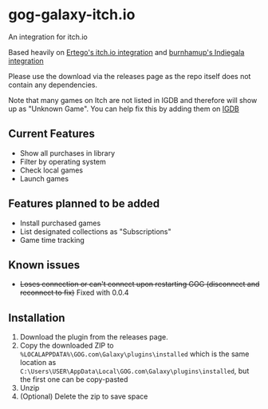 # gog-galaxy-itch.io

An integration for itch.io

Based heavily on [Ertego's itch.io integration](https://github.com/Ertego/gog-galaxy-itch.io) and [burnhamup's Indiegala integration](https://github.com/burnhamup/galaxy-integration-indiegala)

Please use the download via the releases page as the repo itself does not contain any dependencies. 

Note that many games on Itch are not listed in IGDB and therefore will show up as "Unknown Game". You can help fix this by adding them on [IGDB](https://www.igdb.com/)

## Current Features
* Show all purchases in library
* Filter by operating system
* Check local games
* Launch games

## Features planned to be added
* Install purchased games
* List designated collections as "Subscriptions" 
* Game time tracking

## Known issues
* ~~Loses connection or can't connect upon restarting GOG (disconnect and reconnect to fix)~~ Fixed with 0.0.4

## Installation
1. Download the plugin from the releases page.
2. Copy the downloaded ZIP to `%LOCALAPPDATA%\GOG.com\Galaxy\plugins\installed`
   which is the same location as `C:\Users\USER\AppData\Local\GOG.com\Galaxy\plugins\installed`, but the first one can be copy-pasted
3. Unzip
4. (Optional) Delete the zip to save space

